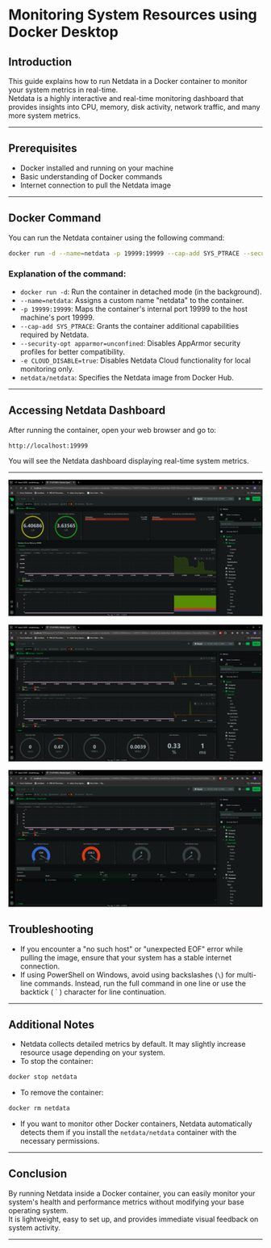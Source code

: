
# Monitoring System Resources using Docker Desktop

## Introduction
This guide explains how to run Netdata in a Docker container to monitor your system metrics in real-time.  
Netdata is a highly interactive and real-time monitoring dashboard that provides insights into CPU, memory, disk activity, network traffic, and many more system metrics.

---

## Prerequisites
- Docker installed and running on your machine
- Basic understanding of Docker commands
- Internet connection to pull the Netdata image

---

## Docker Command

You can run the Netdata container using the following command:

```bash
docker run -d --name=netdata -p 19999:19999 --cap-add SYS_PTRACE --security-opt apparmor=unconfined -e CLOUD_DISABLE=true netdata/netdata
```

### Explanation of the command:
- `docker run -d`: Run the container in detached mode (in the background).
- `--name=netdata`: Assigns a custom name "netdata" to the container.
- `-p 19999:19999`: Maps the container's internal port 19999 to the host machine's port 19999.
- `--cap-add SYS_PTRACE`: Grants the container additional capabilities required by Netdata.
- `--security-opt apparmor=unconfined`: Disables AppArmor security profiles for better compatibility.
- `-e CLOUD_DISABLE=true`: Disables Netdata Cloud functionality for local monitoring only.
- `netdata/netdata`: Specifies the Netdata image from Docker Hub.

---

## Accessing Netdata Dashboard
After running the container, open your web browser and go to:

```
http://localhost:19999
```

You will see the Netdata dashboard displaying real-time system metrics.

---
![Ram Utilization](./pictures/Screenshot%202025-04-17%20220452.png)

![Memory Utilization Metrics](./pictures/Screenshot%202025-04-17%20220509.png)

![Network Metrics](./pictures/Screenshot%202025-04-17%20220522.png)

## Troubleshooting
- If you encounter a "no such host" or "unexpected EOF" error while pulling the image, ensure that your system has a stable internet connection.
- If using PowerShell on Windows, avoid using backslashes (`\`) for multi-line commands. Instead, run the full command in one line or use the backtick ( ` ) character for line continuation.

---

## Additional Notes
- Netdata collects detailed metrics by default. It may slightly increase resource usage depending on your system.
- To stop the container:

```bash
docker stop netdata
```

- To remove the container:

```bash
docker rm netdata
```

- If you want to monitor other Docker containers, Netdata automatically detects them if you install the `netdata/netdata` container with the necessary permissions.

---

## Conclusion
By running Netdata inside a Docker container, you can easily monitor your system's health and performance metrics without modifying your base operating system.  
It is lightweight, easy to set up, and provides immediate visual feedback on system activity.

---

